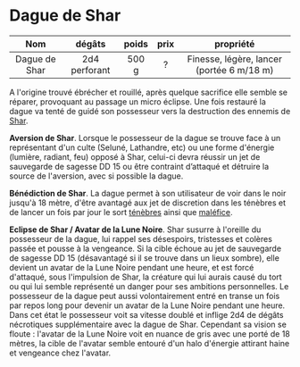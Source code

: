 # Dague de Shar

|      Nom      |    dégâts     | poids | prix |                 propriété                 |
| :-----------: | :-----------: | :---: | :--: | :---------------------------------------: |
| Dague de Shar | 2d4 perforant | 500 g |  ?   | Finesse, légère, lancer (portée 6 m/18 m) |
A l'origine trouvé ébrécher et rouillé, après quelque sacrifice elle semble se réparer, provoquant au passage un micro éclipse.
Une fois restauré la dague va tenté de guidé son possesseur vers la destruction des ennemis de [Shar](https://www.aidedd.org/univers/pantheon/shar/).

**Aversion de Shar**. Lorsque le possesseur de la dague se trouve face à un représentant d'un culte (Seluné, Lathandre, etc) ou une forme d'énergie (lumière, radiant, feu) opposé à Shar, celui-ci devra réussir un jet de sauvegarde de sagesse DD 15 ou être contraint d’attaqué et détruire la source de l'aversion, avec si possible la dague.

**Bénédiction de Shar**. La dague permet à son utilisateur de voir dans le noir jusqu'à 18 mètre, d'être avantagé aux jet de discretion dans les ténèbres et de lancer un fois par jour le sort [ténèbres](https://www.aidedd.org/dnd/sorts.php?vf=tenebres) ainsi que [maléfice](https://www.aidedd.org/dnd/sorts.php?vf=malefice).

**Eclipse de Shar / Avatar de la Lune Noire**. Shar susurre à l'oreille du possesseur de la dague, lui rappel ses désespoirs, tristesses et colères passée et pousse à la vengeance. Si la cible échoue au jet de sauvegarde de sagesse DD 15 (désavantagé si il se trouve dans un lieux sombre), elle devient un avatar de la Lune Noire pendant une heure, et est forcé d'attaqué, sous l'impulsion de Shar, la créature qui lui aurais causé du tort ou qui lui semble représenté un danger pour ses ambitions personnelles. Le possesseur de la dague peut aussi volontairement entré en transe un fois par repos long pour devenir un avatar de la Lune Noire pendant une heure.
Dans cet état le possesseur voit sa vitesse doublé et inflige 2d4 de dégâts nécrotiques supplémentaire avec la dague de Shar. Cependant sa vision se floute : l'avatar de la Lune Noire voit en nuance de gris avec une porté de 18 mètres, la cible de l'avatar semble entouré d'un halo d'énergie attirant haine et vengeance chez l'avatar.